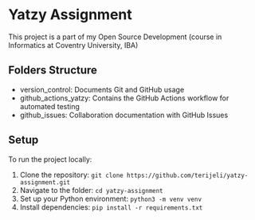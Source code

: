 # Yatzy Assignment

This project is a part of my Open Source Development (course in Informatics at Coventry University, IBA)

## Folders Structure
- version_control: Documents Git and GitHub usage
- github_actions_yatzy: Contains the GitHub Actions workflow for automated testing
- github_issues: Collaboration documentation with GitHub Issues

## Setup
To run the project locally:
1. Clone the repository: `git clone https://github.com/terijeli/yatzy-assignment.git`
2. Navigate to the folder: `cd yatzy-assignment`
3. Set up your Python environment: `python3 -m venv venv`
4. Install dependencies: `pip install -r requirements.txt`
